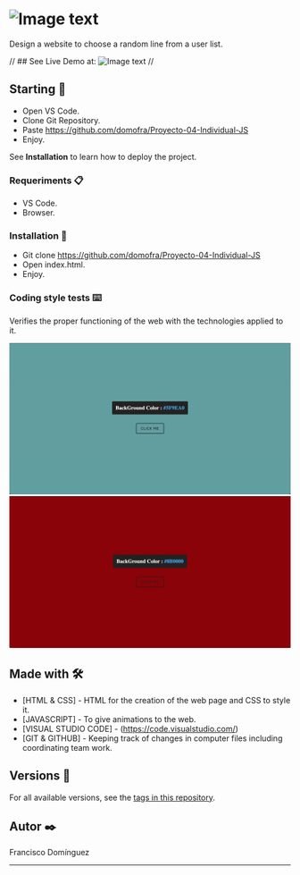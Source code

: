 # ![Image text]()

Design a website to choose a random line from a user list.

// ## See Live Demo at:
![Image text](assets/img/qr.png) //

## Starting 🚀

- Open VS Code.
- Clone Git Repository.
- Paste https://github.com/domofra/Proyecto-04-Individual-JS
- Enjoy.

See **Installation** to learn how to deploy the project.


### Requeriments 📋

- VS Code.
- Browser.

### Installation 🔧

- Git clone https://github.com/domofra/Proyecto-04-Individual-JS
- Open index.html.
- Enjoy.

### Coding style tests ⌨️

Verifies the proper functioning of the web with the technologies applied to it.

![Image text](assets/img/colorflippergreen.png)
![Image text](assets/img/colorflippergranate.png)

## Made with 🛠️


* [HTML & CSS] - HTML for the creation of the web page and CSS to style it.
* [JAVASCRIPT] - To give animations to the web.
* [VISUAL STUDIO CODE] - (https://code.visualstudio.com/)
* [GIT & GITHUB] - Keeping track of changes in computer files including coordinating team work.


## Versions 📌


For all available versions, see the [tags in this repository](https://github.com/checkmyprojects/wheel-of-doom.git).

## Autor ✒️

Francisco Domínguez 




---